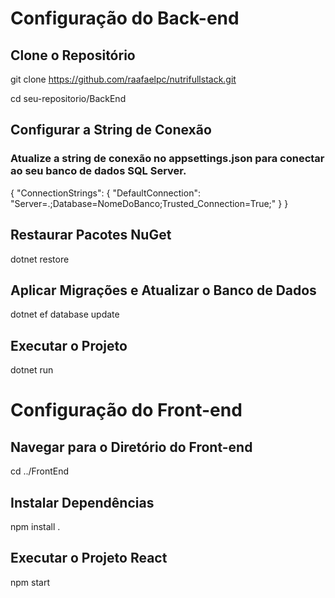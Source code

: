 # Configuração do Back-end
## Clone o Repositório
git clone https://github.com/raafaelpc/nutrifullstack.git

cd seu-repositorio/BackEnd

## Configurar a String de Conexão

### Atualize a string de conexão no appsettings.json para conectar ao seu banco de dados SQL Server.

{
  "ConnectionStrings": {
    "DefaultConnection": "Server=.;Database=NomeDoBanco;Trusted_Connection=True;"
  }
}

## Restaurar Pacotes NuGet
dotnet restore

## Aplicar Migrações e Atualizar o Banco de Dados
dotnet ef database update

## Executar o Projeto
dotnet run



# Configuração do Front-end

## Navegar para o Diretório do Front-end
cd ../FrontEnd

## Instalar Dependências
npm install .

## Executar o Projeto React
npm start

